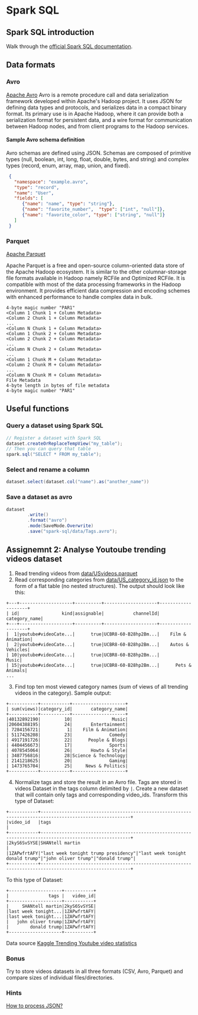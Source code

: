 # Spark SQL
## Spark SQL introduction
Walk through the [official Spark SQL documentation](https://spark.apache.org/docs/latest/sql-programming-guide.html).

## Data formats
### Avro
[Apache Avro](https://avro.apache.org/)
Avro is a remote procedure call and data serialization framework developed within Apache's Hadoop project. It uses JSON for defining data types and protocols, and serializes data in a compact binary format. Its primary use is in Apache Hadoop, where it can provide both a serialization format for persistent data, and a wire format for communication between Hadoop nodes, and from client programs to the Hadoop services.

#### Sample Avro schema definition
Avro schemas are defined using JSON. Schemas are composed of primitive types (null, boolean, int, long, float, double, bytes, and string) and complex types (record, enum, array, map, union, and fixed).

```json
 {
   "namespace": "example.avro",
   "type": "record",
   "name": "User",
   "fields": [
      {"name": "name", "type": "string"},
      {"name": "favorite_number",  "type": ["int", "null"]},
      {"name": "favorite_color", "type": ["string", "null"]}
   ]
 }
```

### Parquet
[Apache Parquet](https://parquet.apache.org/)


Apache Parquet is a free and open-source column-oriented data store of the Apache Hadoop ecosystem. It is similar to the other columnar-storage file formats available in Hadoop namely RCFile and Optimized RCFile. It is compatible with most of the data processing frameworks in the Hadoop environment. It provides efficient data compression and encoding schemes with enhanced performance to handle complex data in bulk.
```
4-byte magic number "PAR1"
<Column 1 Chunk 1 + Column Metadata>
<Column 2 Chunk 1 + Column Metadata>
...
<Column N Chunk 1 + Column Metadata>
<Column 1 Chunk 2 + Column Metadata>
<Column 2 Chunk 2 + Column Metadata>
...
<Column N Chunk 2 + Column Metadata>
...
<Column 1 Chunk M + Column Metadata>
<Column 2 Chunk M + Column Metadata>
...
<Column N Chunk M + Column Metadata>
File Metadata
4-byte length in bytes of file metadata
4-byte magic number "PAR1"
```

## Useful functions
### Query a dataset using Spark SQL
```java
// Register a dataset with Spark SQL
dataset.createOrReplaceTempView("my_table");
// Then you can query that table
spark.sql("SELECT * FROM my_table");
```

### Select and rename a column
```java
dataset.select(dataset.col("name").as("another_name"))
```

### Save a dataset as avro
```java
dataset
        .write()
        .format("avro")
        .mode(SaveMode.Overwrite)
        .save("spark-sql/data/Tags.avro");
```

## Assignemnt 2: Analyse Youtoube trending videos dataset

1. Read trending videos from [data/USvideos.parquet](data/USvideos.parquet)
2. Read corresponding categories from [data/US_category_id.json](data/US_category_id.json) to the form of a flat table (no nested structures). The output should look like this:
```
+---+--------------------+----------+--------------------+--------------------+
| id|                kind|assignable|           channelId|       category_name|
+---+--------------------+----------+--------------------+--------------------+
|  1|youtube#videoCate...|      true|UCBR8-60-B28hp2Bm...|    Film & Animation|
|  2|youtube#videoCate...|      true|UCBR8-60-B28hp2Bm...|    Autos & Vehicles|
| 10|youtube#videoCate...|      true|UCBR8-60-B28hp2Bm...|               Music|
| 15|youtube#videoCate...|      true|UCBR8-60-B28hp2Bm...|      Pets & Animals|
...
```
3. Find top ten most viewed category names (sum of views of all trending videos in the category). Sample output:
```
+-----------+-----------+--------------------+
| sum(views)|category_id|       category_name|
+-----------+-----------+--------------------+
|40132892190|         10|               Music|
|20604388195|         24|       Entertainment|
| 7284156721|          1|    Film & Animation|
| 5117426208|         23|              Comedy|
| 4917191726|         22|      People & Blogs|
| 4404456673|         17|              Sports|
| 4078545064|         26|       Howto & Style|
| 3487756816|         28|Science & Technology|
| 2141218625|         20|              Gaming|
| 1473765704|         25|     News & Politics|
+-----------+-----------+--------------------+
```
4. Normalize tags and store the result in an Avro file. Tags are stored in videos Dataset in the tags column delimited by ```|```. Create a new dataset that will contain only tags and corresponding video_ids. Transform this type of Dataset:
```
+-----------+--------------------------------------------------------------------------------------------------------+
|video_id   |tags                                                                                                    |
+-----------+--------------------------------------------------------------------------------------------------------+
|2kyS6SvSYSE|SHANtell martin                                                                                         |
|1ZAPwfrtAFY|"last week tonight trump presidency"|"last week tonight donald trump"|"john oliver trump"|"donald trump"|
+-----------+--------------------------------------------------------------------------------------------------------+
```
To this type of Dataset:
```
+--------------------+-----------+
|               tags |   video_id|
+--------------------+-----------+
|     SHANtell martin|2kyS6SvSYSE|
|last week tonight...|1ZAPwfrtAFY|
|last week tonight...|1ZAPwfrtAFY|
|   john oliver trump|1ZAPwfrtAFY|
|        donald trump|1ZAPwfrtAFY|
+--------------------+-----------+
```

Data source [Kaggle Trending Youtube video statistics](https://www.kaggle.com/datasnaek/youtube-new/version/113)

### Bonus
Try to store videos datasets in all three formats (CSV, Avro, Parquet) and compare sizes of individual files/directories.

### Hints
[How to process JSON?](https://docs.databricks.com/spark/latest/data-sources/read-json.html)